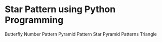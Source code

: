 # Star Pattern using Python Programming

Butterfly
Number Pattern
Pyramid Pattern
Star Pyramid Patterns
Triangle
